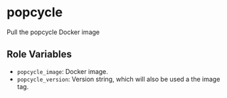 popcycle
=========

Pull the popcycle Docker image

Role Variables
--------------

* `popcycle_image`: Docker image.
* `popcycle_version`: Version string, which will also be used a the image tag.
